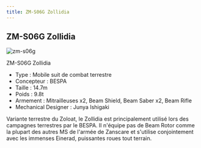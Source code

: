 ```yaml
---
title: ZM-S06G Zollidia
---
```


ZM-S06G Zollidia
----------------


![zm-s06g](/images/stories/saga/vgundam/mechas/zanscare/zm-s06g.png)


ZM-S06G Zollidia   
  
- Type : Mobile suit de combat terrestre  
- Concepteur : BESPA  
- Taille : 14.7m  
- Poids : 9.8t  
- Armement : Mitrailleuses x2, Beam Shield, Beam Saber x2, Beam Rifle  
- Mechanical Designer : Junya Ishigaki  
  
Variante terrestre du Zoloat, le Zollidia est principalement utilisé lors des campagnes terrestres par le BESPA. Il n'équipe pas de Beam Rotor comme la plupart des autres MS de l'armée de Zanscare et s'utilise conjointement avec les immenses Einerad, puissantes roues tout terrain.

